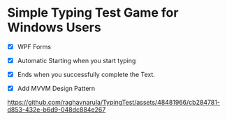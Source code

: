 <h1>Simple Typing Test Game for Windows Users</h1>

- [X] WPF Forms
- [X] Automatic Starting when you start typing
- [X] Ends when you successfully complete the Text.
- [X] Add MVVM Design Pattern




https://github.com/raghavnarula/TypingTest/assets/48481966/cb284781-d853-432e-b6d9-048dc884e267

